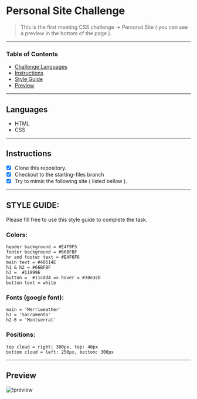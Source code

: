 
# Personal Site Challenge

> This is the first meeting CSS challenge -> Personal Site ( you can see a preview in the bottom of the page ).

---

### Table of Contents

- [Challenge Languages](#Languages)
- [Instructions](#Instructions)
- [Style Guide](#Style-Guide)
- [Preview](#Preview)

---

## Languages

* HTML
* CSS

---

## Instructions

- [X] Clone this repository.
- [X] Checkout to the starting-files branch
- [X] Try to mimic the following site ( listed bellow ).

---

## STYLE GUIDE: 

Please fill free to use this style guide to complete the task.

### Colors: 
    header background = #E4F9F5
    footer background = #66BFBF
    hr and footer text = #EAF6F6
    main text = #40514E
    h1 & h2 = #66BFBF
    h3 =  #11999E
    button =  #11cdd4 => hover = #30e3cb
    button text = white

### Fonts (google font):
    main = 'Merriweather'
    h1 = 'Sacramento'
    h2-6 = 'Montserrat'

### Positions: 
    top cloud = right: 300px, top: 40px
    bottom cloud = left: 250px, bottom: 300px

---

## Preview

![!preview](./asset/Design-preview.png)

